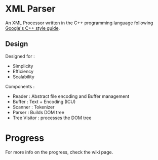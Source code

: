# XML Parser

An XML Processor written in the C++ programming language following [Google's C++ style guide](https://google.github.io/styleguide/cppguide.html).

## Design

Designed for :

* Simplicity
* Efficiency
* Scalability

Components :

* Reader : Abstract file encoding and Buffer management
* Buffer : Text + Encoding (ICU)
* Scanner : Tokenizer
* Parser : Builds DOM tree
* Tree Visitor : processes the DOM tree


# Progress

For more info on the progress, check the wiki page.
